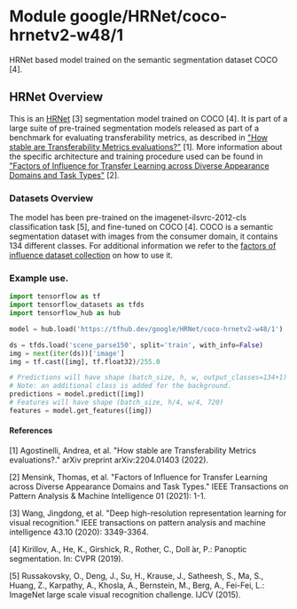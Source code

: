 # Module google/HRNet/coco-hrnetv2-w48/1

HRNet based model trained on the semantic segmentation dataset COCO [4].

<!-- asset-path: internal -->
<!-- task: image-segmentation -->
<!-- fine-tunable: false -->
<!-- format: saved_model_2 -->
<!-- network-architecture: hrnet-v2-w48 -->
<!-- dataset: coco-2017 -->


## HRNet Overview

This is an [HRNet](https://arxiv.org/abs/2204.01403) [3] segmentation model trained on COCO [4]. It is part of a large suite of pre-trained segmentation models released as part of a benchmark for evaluating transferability metrics, as described in ["How stable are Transferability Metrics evaluations?"](https://arxiv.org/abs/2204.01403) [1]. More information about the specific architecture and training procedure used can be found in ["Factors of Influence for Transfer Learning across Diverse Appearance Domains and Task Types"](https://arxiv.org/abs/2103.13318) [2].

### Datasets Overview

The model has been pre-trained on the imagenet-ilsvrc-2012-cls classification task [5], and fine-tuned on COCO [4]. COCO is a semantic segmentation dataset with images from the consumer domain, it contains 134 different classes. For additional information we refer to the [factors of influence dataset collection](https://github.com/google-research/google-research/tree/master/factors_of_influence) on how to use it.


### Example use.

```python 
import tensorflow as tf
import tensorflow_datasets as tfds
import tensorflow_hub as hub 

model = hub.load('https://tfhub.dev/google/HRNet/coco-hrnetv2-w48/1')

ds = tfds.load('scene_parse150', split='train', with_info=False)
img = next(iter(ds))['image']
img = tf.cast([img], tf.float32)/255.0

# Predictions will have shape (batch_size, h, w, output_classes=134+1)
# Note: an additional class is added for the background.
predictions = model.predict([img])
# Features will have shape (batch_size, h/4, w/4, 720)
features = model.get_features([img])
```

#### References

[1] Agostinelli, Andrea, et al. "How stable are Transferability Metrics evaluations?." arXiv preprint arXiv:2204.01403 (2022).

[2] Mensink, Thomas, et al. "Factors of Influence for Transfer Learning across Diverse Appearance Domains and Task Types." IEEE Transactions on Pattern Analysis & Machine Intelligence 01 (2021): 1-1.

[3] Wang, Jingdong, et al. "Deep high-resolution representation learning for visual recognition." IEEE transactions on pattern analysis and machine intelligence 43.10 (2020): 3349-3364.

[4] Kirillov, A., He, K., Girshick, R., Rother, C., Doll ́ar, P.: Panoptic segmentation.
In: CVPR (2019).

[5] Russakovsky, O., Deng, J., Su, H., Krause, J., Satheesh, S., Ma, S., Huang, Z.,
Karpathy, A., Khosla, A., Bernstein, M., Berg, A., Fei-Fei, L.: ImageNet large
scale visual recognition challenge. IJCV (2015).
